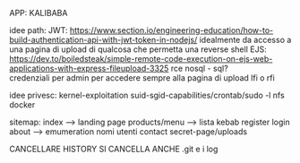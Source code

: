 
APP: KALIBABA

idee path:
    JWT: https://www.section.io/engineering-education/how-to-build-authentication-api-with-jwt-token-in-nodejs/
        idealmente da accesso a una pagina di upload di qualcosa che permetta una reverse shell 
    EJS: https://dev.to/boiledsteak/simple-remote-code-execution-on-ejs-web-applications-with-express-fileupload-3325
        rce 
    nosql - sql?  
        credenziali per admin per accedere sempre alla pagina di upload
    lfi o rfi

idee privesc:
    kernel-exploitation
    suid-sgid-capabilities/crontab/sudo -l
    nfs
    docker

sitemap:
    index --> landing page
    products/menu --> lista kebab
    register 
    login 
    about --> emumeration nomi utenti
    contact
    secret-page/uploads

CANCELLARE HISTORY SI CANCELLA ANCHE .git e i log

